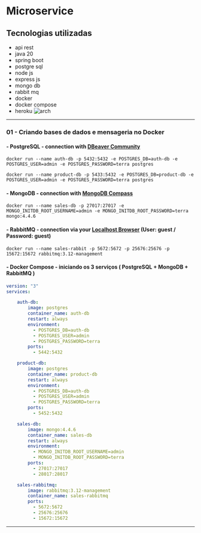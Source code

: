 # Microservice
## Tecnologias utilizadas
- api rest
- java 20 
- spring boot
- postgre sql
- node js
- express js
- mongo db
- rabbit mq
- docker
- docker compose
- heroku
![arch](https://i.postimg.cc/fTwRWWCf/Screenshot-2023-06-08-at-22-18-39.png)

---

### 01 - Criando bases de dados e mensageria no Docker
#### - PostgreSQL - connection with [DBeaver Community](https://dbeaver.io/download/)
```shell
docker run --name auth-db -p 5432:5432 -e POSTGRES_DB=auth-db -e POSTGRES_USER=admin -e POSTGRES_PASSWORD=terra postgres
```
```shell
docker run --name product-db -p 5433:5432 -e POSTGRES_DB=product-db -e POSTGRES_USER=admin -e POSTGRES_PASSWORD=terra postgres
```

#### - MongoDB - connection with [MongoDB Compass](https://www.mongodb.com/try/download/shell)
```shell
docker run --name sales-db -p 27017:27017 -e MONGO_INITDB_ROOT_USERNAME=admin -e MONGO_INITDB_ROOT_PASSWORD=terra mongo:4.4.6
```

#### - RabbitMQ - connection via your [Localhost Browser](http://localhost:15672/) (User: guest / Password: guest)
```shell
docker run --name sales-rabbit -p 5672:5672 -p 25676:25676 -p 15672:15672 rabbitmq:3.12-management
```

#### - Docker Compose - iniciando os 3 serviços ( PostgreSQL + MongoDB + RabbitMQ )
```yml
version: "3"
services:

    auth-db:
        image: postgres
        container_name: auth-db
        restart: always
        environment:
          - POSTGRES_DB=auth-db
          - POSTGRES_USER=admin
          - POSTGRES_PASSWORD=terra
        ports: 
          - 5442:5432

    product-db:
        image: postgres
        container_name: product-db
        restart: always
        environment:
          - POSTGRES_DB=auth-db
          - POSTGRES_USER=admin
          - POSTGRES_PASSWORD=terra
        ports: 
          - 5452:5432

    sales-db:
        image: mongo:4.4.6
        container_name: sales-db
        restart: always
        environment:
          - MONGO_INITDB_ROOT_USERNAME=admin
          - MONGO_INITDB_ROOT_PASSWORD=terra
        ports: 
          - 27017:27017
          - 28017:28017

    sales-rabbitmq:
        image: rabbitmq:3.12-management
        container_name: sales-rabbitmq
        ports:
          - 5672:5672
          - 25676:25676
          - 15672:15672
```
---
